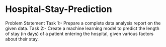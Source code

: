 # Hospital-Stay-Prediction
Problem Statement  Task 1:- Prepare a complete data analysis report on the given data.  Task 2:- Create a machine learning model to predict the length of stay (in days) of a patient entering the hospital, given various factors about their stay.
